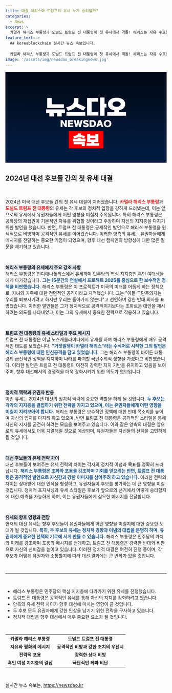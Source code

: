```yaml
---
title: 대결 해리스와 트럼프의 유세 누가 승리할까?
categories:
  - News
excerpt: >
  카멀라 해리스 부통령과 도널드 트럼프 전 대통령이 첫 유세에서 격돌! 해리스는 자유 수호를 외치며 민주당 지지를 요청한 반면, 트럼프는 원색적 비난으로 맞불을 놓으며 적대적인 대선 레이스의 서막을 열었다. 클릭해서 자세히 알아보세요!
feature_text: >
  ## koreablockchain 실시간 뉴스 속보입니다.

  카멀라 해리스 부통령과 도널드 트럼프 전 대통령이 첫 유세에서 격돌! 해리스는 자유 수호를 외치며 민주당 지지를 요청한 반면, 트럼프는 원색적 비난으로 맞불을 놓으며 적대적인 대선 레이스의 서막을 열었다. 클릭해서 자세히 알아보세요!
image: '/assets/img/newsdao_breakingnews.jpg'
---
```


<p><img src="/assets/img/newsdao_breakingnews.jpg" alt="koreablockchain 속보" /></p>

<h2 data-ke-size="size26">2024년 대선 후보들 간의 첫 유세 대결</h2>

<p data-ke-size="size16">&nbsp;</p>   

<p>2024년 미국 대선 후보들 간의 첫 유세 대결이 치러졌습니다. <b><span style="color: #ee2323;">카멀라 해리스 부통령</span></b>과 <b><span style="color: #ee2323;">도널드 트럼프 전 대통령</span></b>의 유세는 각 후보의 정치적 입장을 강하게 드러냈는데, 이는 앞으로의 유세에서 유권자들에게 어떤 영향을 미칠지 주목됩니다. 특히 해리스 부통령은 공화당의 재집권이 기본적인 자유를 위협할 것이라고 주장하며 자신의 지지층을 다지기 위한 발언을 했습니다. 반면, 트럼프 전 대통령은 공세적인 발언으로 해리스 부통령을 원색적으로 비방하며 공격적인 유세를 이어갔습니다. 이러한 양측의 유세는 유권자들에게 메시지를 전달하는 중요한 기점이 되었으며, 향후 대선 캠페인의 방향성에 대한 많은 질문을 제기하고 있습니다.</p>

<p data-ke-size="size16">&nbsp;</p>  

<p><b><span style="background-color: #21538527;">해리스 부통령의 유세에서 주요 강조 사항</span></b><br />
해리스 부통령은 인디애나폴리스에서 유세하며 민주당의 핵심 지지층인 흑인 여대생들에게 다가갔습니다. <b><span style="color: #1a5490;">그는 15분간의 연설에서 프로젝트 2025를 중심으로 한 보수적인 정책을 비판했습니다.</span></b> 해리스 부통령은 이 프로젝트가 미국의 미래를 어둡게 하는 정책으로, 자녀와 가족에 대한 전면적인 공격이라고 지적했습니다. 그는 "이들 극단주의자는 우리를 퇴보시키려고 하지만 우리는 돌아가지 않는다"고 선언하며 강한 반대 의사를 표명했습니다. 이러한 발언들은 그가 정치적으로 공격적이기보다는 조화로운 대안을 제시하려는 의도를 나타내었고, 이는 그의 유세에서 중요한 전략으로 작용하고 있습니다.</p>

<p data-ke-size="size16">&nbsp;</p>   

<p><b><span style="background-color: #21538527;">트럼프 전 대통령의 유세 스타일과 주요 메시지</span></b><br />
트럼프 전 대통령은 이날 노스캐롤라이나에서 유세를 하며 해리스 부통령에게 매우 공격적인 태도를 보였습니다. <b><span style="color: #1a5490;">"거짓말쟁이 카멀라 해리스"라는 수식어로 시작한 그의 발언은 해리스 부통령에 대한 인신공격을 담고 있었습니다.</span></b> 그는 해리스 부통령이 바이든 대통령의 급진적인 정책을 지지하며 나라를 파괴할 극단주의적 성향을 가졌다고 비판했습니다. 이러한 발언은 트럼프 전 대통령이 여전히 강력한 지지 기반을 유지하고 있음을 보여주며, 향후 대선에서의 경쟁력을 더욱 강화시키기 위한 의도가 엿보입니다.</p>

<p data-ke-size="size16">&nbsp;</p>    

<p><b><span style="background-color: #21538527;">정치적 맥락과 유권자 반응</span></b><br />
이번 유세는 2024년 대선의 정치적 맥락에 중요한 역할을 하게 될 것입니다. <b><span style="color: #1a5490;">두 후보는 각각의 지지층을 결집하기 위한 전략을 가지고 있으며, 이는 유권자들에게 어떤 영향을 미칠지 지켜보아야 합니다.</span></b> 해리스 부통령은 보수적인 정책에 대한 반대 목소리를 높이며 자신의 입지를 다지려 하고 있으며, 반면 트럼프 전 대통령은 공격적인 스타일을 통해 자신의 지지를 굳건히 하려는 모습을 보여주고 있습니다. 이와 같은 양측의 대결은 앞으로의 유세에서도 더욱 치열해질 것으로 예상되며, 유권자들은 자신들의 선택을 고민하게 될 것입니다.</p>

<p data-ke-size="size16">&nbsp;</p>   

<p><b><span style="background-color: #21538527;">대선 후보들의 유세 전략 차이</span></b><br />
대선 후보들이 보여주는 유세 전략의 차이는 각자의 정치적 이념과 목표를 명확히 드러납니다. <b><span style="color: #1a5490;">해리스 부통령은 조화와 포용을 강조하며 기회를 얻으려는 반면, 트럼프 전 대통령은 공격적인 발언으로 자신감과 강한 이미지를 심어주려 하고 있습니다.</span></b> 이러한 전략의 차이는 상대방에 대한 인식을 형성하고, 유권자들이 후보를 평가하는 데 큰 영향을 미칠 것입니다. 정치적 포지셔닝과 유세 스타일은 후보가 앞으로의 선거에서 어떻게 승리할지에 대한 예측을 가능하게 하며, 이는 유권자들에게 심오한 메시지를 전달합니다.</p>

<p data-ke-size="size16">&nbsp;</p>   

<p><b><span style="background-color: #21538527;">유세의 향후 영향과 전망</span></b><br />
현재의 대선 유세는 향후 후보들이 유권자들에게 어떤 영향을 미칠지에 대한 중요한 토대가 될 것입니다. <b><span style="color: #1a5490;">특히, 두 후보의 유세는 정치적 경향과 이념의 대립을 분명히 하며, 유권자에게 중요한 선택의 기로에 서게 만들 수 있습니다.</span></b> 해리스 부통령은 민주당의 가치와 미래를 강조하며 포용의 메시지를 전개하고, 트럼프 전 대통령은 강력한 반대와 비판으로 자신의 신뢰감을 높이고 있습니다. 이러한 정치적 대결은 여전히 진행 중이며, 각 후보가 어떻게 유권자와 소통할지에 따라 대선 결과에는 큰 변화가 있을 것입니다.</p>

<p data-ke-size="size16">&nbsp;</p>  

<hr>  

<p data-ke-size="size16">&nbsp;</p>  

<ul>  
<li>해리스 부통령은 민주당의 핵심 지지층에 다가가기 위한 유세를 진행했습니다.</li>  
<li>트럼프 전 대통령은 공격적인 유세를 통해 자신의 지지를 강화하려고 했습니다.</li>  
<li>양측의 유세 전략 차이가 향후 대선에 미치는 영향이 클 것입니다.</li>  
<li>두 후보 모두 유권자에게 강한 인상을 남기기 위한 전략을 구사하고 있습니다.</li>  
<li>정치적 대립은 향후 대선에서 매우 중요한 요소가 될 것입니다.</li>  
</ul>  

<p data-ke-size="size16">&nbsp;</p>  

<table style="width: 100%;">  
<tr>  
<td style="text-align: center; height: 17px;"><b>카멀라 해리스 부통령</b></td>  
<td style="text-align: center; height: 17px;"><b>도널드 트럼프 전 대통령</b></td>  
</tr>  
<tr>  
<td style="text-align: center; height: 17px;"><b>자유와 평화의 메시지</b></td>  
<td style="text-align: center; height: 17px;"><b>공격적인 비방과 강한 조치의 우선시</b></td>  
</tr>  
<tr>  
<td style="text-align: center; height: 17px;"><b>전략적 포용</b></td>  
<td style="text-align: center; height: 17px;"><b>강력한 상대 비방</b></td>  
</tr>  
<tr>  
<td style="text-align: center; height: 17px;"><b>흑인 여성 지지층의 결집</b></td>  
<td style="text-align: center; height: 17px;"><b>극단적인 좌파 비난</b></td>  
</tr>  
</table>  

<p data-ke-size="size16">&nbsp;</p>
실시간 뉴스 속보는, <a href="https://newsdao.kr" rel="dofollow">https://newsdao.kr</a>


